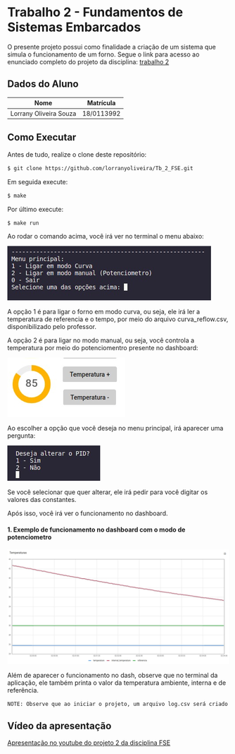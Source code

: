 # Trabalho 2 - Fundamentos de Sistemas Embarcados

O presente projeto possui como finalidade a criação de um sistema que simula o funcionamento de um forno. Segue o link para acesso ao enunciado completo do projeto da disciplina: [trabalho 2 ](https://gitlab.com/fse_fga/trabalhos-2022_2/trabalho-2-2022-2)  


## Dados do Aluno

| Nome                          | Matrícula  |
| ----------------------------- | ---------- |
| Lorrany Oliveira Souza        | 18/0113992 |

## Como Executar

Antes de tudo, realize o clone deste repositório:

```bash
$ git clone https://github.com/lorranyoliveira/Tb_2_FSE.git
```
Em seguida execute:
```bash
$ make
```
Por último execute:
```bash
$ make run
```

Ao rodar o comando acima, você irá ver no terminal o menu abaixo:




![Menu principal](img/menu_principal.jpeg)

A opção 1 é para ligar o forno em modo curva, ou seja, ele irá ler a temperatura de referencia e o tempo, por meio do arquivo curva_reflow.csv, disponibilizado pelo professor.

A opção 2 é para ligar no modo manual, ou seja, você controla a temperatura por meio do potenciomentro presente no dashboard: 

![Potenciometro dash](img/potenciometro.jpeg)

Ao escolher a opção que você deseja no menu principal, irá aparecer uma pergunta:

![Potenciometro dash](img/alterar_pid.jpeg)

Se você selecionar que quer alterar, ele irá pedir para você digitar os valores das constantes.

Após isso, você irá ver o funcionamento no dashboard.

#### 1. Exemplo de funcionamento no dashboard com o modo de potenciometro

![Potenciometro dash](img/potenciometro_graph.jpeg)


Além de aparecer o funcionamento no dash, observe que no terminal da aplicação, ele também printa o valor da temperatura ambiente, interna e de referência.

```bash
NOTE: Observe que ao iniciar o projeto, um arquivo log.csv será criado e ele irá armazenar as temperaturas e a data e horário que foram solicitadas.
```
## Vídeo da apresentação

[Apresentação no youtube do projeto 2 da disciplina FSE](https://www.youtube.com/watch?v=JSMDCc6GAqM)